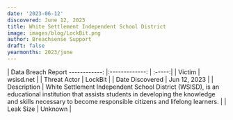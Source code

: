```yaml
---
date: '2023-06-12'
discovered: June 12, 2023
title: White Settlement Independent School District
image: images/blog/LockBit.png
author: Breachsense Support
draft: false
yearmonths: 2023/june
---
```



| Data Breach Report
------------:     |:-------------:    | :-----:|
| Victim      | wsisd.net      | 
| Threat Actor      | LockBit      | 
| Date Discovered      | Jun 12, 2023      | 
| Description      | White Settlement Independent School District (WSISD), is an educational institution that assists students in developing the knowledge and skills necessary to become responsible citizens and lifelong learners.      | 
| Leak Size      | Unknown      | 


